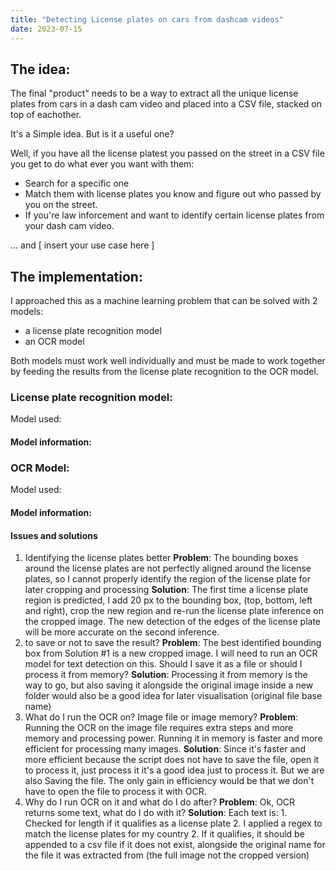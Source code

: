 ```yaml
---
title: "Detecting License plates on cars from dashcam videos"
date: 2023-07-15
---
```


## The idea:

The final "product" needs to be a way to extract all the unique license plates from cars in a dash cam video and placed into a CSV file, stacked on top of eachother.

It's a Simple idea. But is it a useful one?

Well, if you have all the license platest you passed on the street in a CSV file you get to do what ever you want with them:

- Search for a specific one
- Match them with license plates you know and figure out who passed by you on the street.
- If you're law inforcement and want to identify certain license plates from your dash cam video.

... and [ insert your use case here ]

## The implementation:

I approached this as a machine learning problem that can be solved with 2 models:

- a license plate recognition model
- an OCR model

Both models must work well individually and must be made to work together by feeding the results from the license plate recognition to the OCR model.

### License plate recognition model:

Model used:

#### Model information:

### OCR Model:

Model used:

#### Model information:

#### Issues and solutions

1. Identifying the license plates better
    **Problem**:
        The bounding boxes around the license plates are not perfectly aligned around the license plates, so I cannot properly identify the region of the license plate for later cropping and processing
    **Solution**:
        The first time a license plate region is predicted, I add 20 px to the bounding box, (top, bottom, left and right), crop the new region and re-run the license plate inference on the cropped image. The new detection of the edges of the license plate will be more accurate on the second inference.
2. to save or not to save the result?
    **Problem**:
        The best identified bounding box from Solution #1 is a new cropped image. I will need to run an OCR model for text detection on this. Should I save it as a file or should I process it from memory?
    **Solution**:
        Processing it from memory is the way to go, but also saving it alongside the original image inside a new folder would also be a good idea for later visualisation (original file base name)
3. What do I run the OCR on? Image file or image memory?
    **Problem**: 
        Running the OCR on the image file requires extra steps and more memory and processing power. Running it in memory is faster and more efficient for processing many images.
    **Solution**: 
        Since it's faster and more efficient because the script does not have to save the file, open it to process it, just process it it's a good idea just to process it. But we are also Saving the file. The only gain in efficiency would be that we don't have to open the file to process it with OCR.
4. Why do I run OCR on it and what do I do after?
    **Problem**:
        Ok, OCR returns some text, what do I do with it?
    **Solution**:
        Each text is: 
            1. Checked for length if it qualifies as a license plate 
            2. I applied a regex to match the license plates for my country
            2. If it qualifies, it should be appended to a csv file if it does not exist, alongside the original name for the file it was extracted from (the full image not the cropped version)





